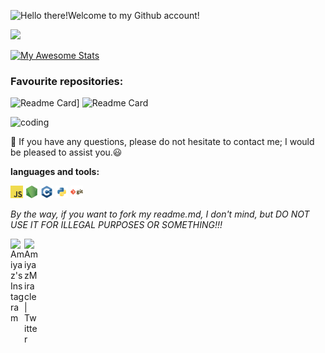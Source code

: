 ![Hello there!Welcome to my Github account!](https://user-images.githubusercontent.com/105401901/174060107-7fbcbeb3-d4ac-4fd2-9b2c-0197d80d52e8.png)

![](https://visitor-badge.glitch.me/badge?page_id=AmiiHub.AmiiHub)

[![My Awesome Stats](https://awesome-github-stats.azurewebsites.net/user-stats/AmiiHub?cardType=octocat&theme=merko&showIcons=false)](https://git.io/awesome-stats-card)

### Favourite repositories:
![Readme Card](https://github-readme-stats.vercel.app/api/pin/?username=AmiiHub&repo=PldHacking&theme=merko)]
![Readme Card](https://github-readme-stats.vercel.app/api/pin/?username=AmiiHub&repo=amiihub.github.io&theme=merko)


![coding](https://user-images.githubusercontent.com/105401901/174279323-3a6f7920-ed87-4eec-b121-d585331b27de.gif)


💬 If you have any questions, please do not hesitate to contact me; I would be pleased to assist you.😃
 
 **languages and tools:**  

<code><img height="20" src="https://raw.githubusercontent.com/github/explore/80688e429a7d4ef2fca1e82350fe8e3517d3494d/topics/javascript/javascript.png"></code>
<code><img height="20" src="https://raw.githubusercontent.com/github/explore/80688e429a7d4ef2fca1e82350fe8e3517d3494d/topics/nodejs/nodejs.png"></code>
<code><img height="20" src="https://raw.githubusercontent.com/github/explore/80688e429a7d4ef2fca1e82350fe8e3517d3494d/topics/cpp/cpp.png"></code>
<code><img height="20" src="https://raw.githubusercontent.com/github/explore/80688e429a7d4ef2fca1e82350fe8e3517d3494d/topics/python/python.png"></code>
<code><img height="20" src="https://raw.githubusercontent.com/github/explore/80688e429a7d4ef2fca1e82350fe8e3517d3494d/topics/git/git.png"></code>


*By the way, if you want to fork my readme.md, I don't mind, but DO NOT USE IT FOR ILLEGAL PURPOSES OR SOMETHING!!!*



<a href="https://www.instagram.com/amiyazofficial/">
  <img align="left" alt="Amiyaz's Instagram" width="22px" src="https://raw.githubusercontent.com/hussainweb/hussainweb/main/icons/instagram.png" />
</a>

<a href="https://twitter.com/AmiyazMiracle">
  <img align="left" alt="AmiyazMiracle | Twitter" width="22px" src="https://raw.githubusercontent.com/peterthehan/peterthehan/master/assets/twitter.svg" />
</a>

